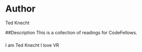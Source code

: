 # Author
Ted Knecht

##Description
This is a collection of readings for CodeFellows.

###
I am Ted Knecht I love VR
